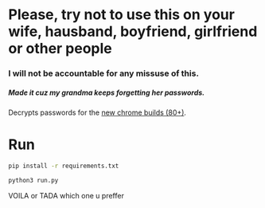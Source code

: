 # Please, try not to use this on your wife, hausband, boyfriend, girlfriend or other people
### I will not be accountable for any missuse of this. 
##### Made it cuz my grandma keeps forgetting her passwords.

Decrypts passwords for the [new chrome builds (80+)](https://hothardware.com/news/google-chrome-aes-256-password-encryption-malware-devs#:~:text=While%20cookie%20handling%20dominated%20the,Windows%20using%20AES%2D256%20encryption.&text=And%20it%20still%20does%2C%20but,of%20protection%20for%20added%20security.).

# Run

```bash
pip install -r requirements.txt

python3 run.py
```

VOILA or TADA which one u preffer
